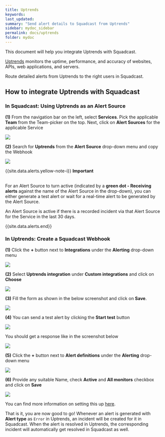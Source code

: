 ```yaml
---
title: Uptrends
keywords: 
last_updated: 
summary: "Send alert details to Squadcast from Uptrends"
sidebar: mydoc_sidebar
permalink: docs/uptrends
folder: mydoc
---
```


This document will help you integrate Uptrends with Squadcast.

[Uptrends](https://www.uptrends.com/) monitors the uptime, performance, and accuracy of websites, APIs, web applications, and servers.

Route detailed alerts from Uptrends to the right users in Squadcast.

## How to integrate Uptrends with Squadcast

### In Squadcast: Using Uptrends as an Alert Source

**(1)** From the navigation bar on the left, select **Services**. Pick the applicable **Team** from the Team-picker on the top. Next, click on **Alert Sources** for the applicable Service

![](../../.gitbook/assets/alert\_source\_1.png)

**(2)** Search for **Uptrends** from the **Alert Source** drop-down menu and copy the Webhook

![](../../.gitbook/assets/uptrends\_1.png)

{{site.data.alerts.yellow-note-i}}
<b>Important</b><br/><br/>
<p>For an Alert Source to turn active (indicated by a <b>green dot - Receiving alerts</b> against the name of the Alert Source in the drop-down), you can either generate a test alert or wait for a real-time alert to be generated by the Alert Source.</p>
<p>An Alert Source is active if there is a recorded incident via that Alert Source for the Service in the last 30 days.</p>
{{site.data.alerts.end}}

### In Uptrends: Create a Squadcast Webhook

**(1)** Click the **+** button next to **Integrations** under the **Alerting** drop-down menu

![](../../.gitbook/assets/uptrends\_2.png)

**(2)** Select **Uptrends integration** under **Custom integrations** and click on **Choose**

![](../../.gitbook/assets/uptrends\_3.png)

**(3)** Fill the form as shown in the below screenshot and click on **Save**. 

![](../../.gitbook/assets/uptrends\_4.png)

**(4)** You can send a test alert by clicking the **Start test** button

![](../../.gitbook/assets/uptrends\_7.png)

You should get a response like in the screenshot below

![](../../.gitbook/assets/uptrends\_8.png)

**(5)** Click the **+** button next to **Alert definitions** under the **Alerting** drop-down menu

![](../../.gitbook/assets/uptrends\_5.png)

**(6)** Provide any suitable Name, check **Active** and **All monitors** checkbox and click on **Save**

![](../../.gitbook/assets/uptrends\_6.png)

You can find more information on setting this up [here](https://www.uptrends.com/support/kb/integrations/custom-integrations).

That is it, you are now good to go! Whenever an alert is generated with **Alert type** as `Error` in Uptrends, an incident will be created for it in Squadcast. When the alert is resolved in Uptrends, the corresponding incident will automatically get resolved in Squadcast as well.